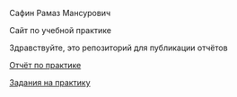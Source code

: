 Сафин Рамаз Мансурович

Сайт по учебной практике

Здравствуйте, это репозиторий для публикации отчётов


 [Отчёт по практике](https://github.com/RamazSafin/RamazSafin.github.io/blob/19df05cbd1271607ea1849b5482c264fae188c90/%D0%BE%D1%82%D1%87%D1%91%D1%82%D1%8B/%D0%BE%D1%82%D1%87%D0%B5%D1%82%20%D0%BF%D0%BE%20%D0%BF%D1%80%D0%B0%D0%BA%D1%82%D0%B8%D0%BA%D0%B5.pdf)
 
 
[Задания на практику](https://github.com/RamazSafin/RamazSafin.github.io/blob/19df05cbd1271607ea1849b5482c264fae188c90/%D0%BE%D1%82%D1%87%D1%91%D1%82%D1%8B/%D0%B7%D0%B0%D0%B4%D0%B0%D0%BD%D0%B8%D0%B5%20%D0%BD%D0%B0%20%D0%BF%D1%80%D0%B0%D0%BA%D1%82%D0%B8%D0%BA%D1%83.pdf)
